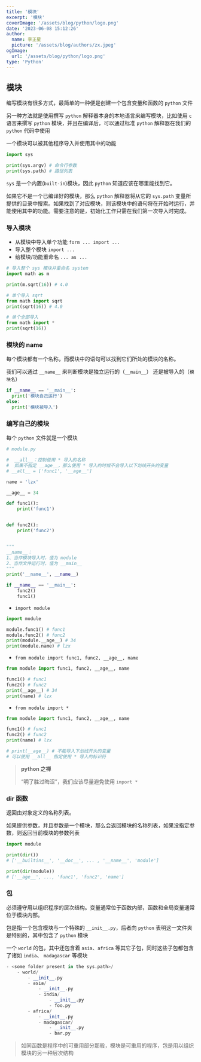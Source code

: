 ```yaml
---
title: '模块'
excerpt: '模块'
coverImage: '/assets/blog/python/logo.png'
date: '2023-06-08 15:12:26'
author:
  name: 李正星
  picture: '/assets/blog/authors/zx.jpeg'
ogImage:
  url: '/assets/blog/python/logo.png'
type: 'Python'
---
```


## 模块

编写模块有很多方式，最简单的一种便是创建一个包含变量和函数的 `python` 文件

另一种方法就是使用撰写 `python` 解释器本身的本地语言来编写模块，比如使用 `c` 语言来撰写 `python` 模块，并且在编译后，可以通过标准 `python` 解释器在我们的 `python` 代码中使用

一个模块可以被其他程序导入并使用其中的功能

```python
import sys

print(sys.argv) # 命令行参数
print(sys.path) # 路径列表
```

`sys` 是一个内置(`built-in`)模块，因此 `python` 知道应该在哪里能找到它。

如果它不是一个已编译好的模块，那么 `python` 解释器将从它的 `sys.path` 变量所提供的目录中搜索。如果找到了对应模块，则该模块中的语句将在开始时运行，并能使用其中的功能。需要注意的是，初始化工作只需在我们第一次导入时完成。


### 导入模块

- 从模块中导入单个功能 `form ... import ...`
- 导入整个模块 `import ...`
- 给模块/功能重命名 `... as ...`

```python
# 导入整个 sys 模块并重命名 system
import math as m

print(m.sqrt(16)) # 4.0

# 单个导入 sqrt
from math import sqrt
print(sqrt(16)) # 4.0

# 单个全部导入
from math import *
print(sqrt(16))
```

### 模块的 __name__

每个模块都有一个名称，而模块中的语句可以找到它们所处的模块的名称。

我们可以通过 `__name__` 来判断模块是独立运行的（`__main__`） 还是被导入的（`模块名`）

```python
if __name__ == '__main__':
  print('模块自己运行')
else:
  print('模块被导入')
```

### 编写自己的模块

每个 `python` 文件就是一个模块

```python
# module.py

#  __all__：控制使用 * 导入的名称
#  如果不指定 __age__，那么使用 * 导入的时候不会导入以下划线开头的变量
# __all__ = ['func1', '__age__']

name = 'lzx'

__age__ = 34

def func1():
    print('func1')


def func2():
    print('func2')


"""
__name__：
1、当作模块导入时，值为 module
2、当作文件运行时，值为 __main__
"""
print('__name__', __name__)

if __name__ == '__main__':
    func2()
    func1()
```

- `import module`

```python
import module

module.func1() # func1
module.func2() # func2
print(module.__age__) # 34
print(module.name) # lzx
```

- `from module import func1, func2, __age__, name`

```python
from module import func1, func2, __age__, name

func1() # func1
func2() # func2
print(__age__) # 34
print(name) # lzx
```

- `from module import *`

```python
from module import func1, func2, __age__, name

func1() # func1
func2() # func2
print(name) # lzx

# print(__age__) # 不能导入下划线开头的变量
# 可以使用 __all__ 指定使用 * 导入的标识符
```

> **python 之禅**
>
> “明了胜过晦涩”，我们应该尽量避免使用 `import *`

### dir 函数

返回由对象定义的名称列表。

如果提供参数，并且参数是一个模块，那么会返回模块的名称列表，如果没指定参数，则返回当前模块的参数列表

```python
import module

print(dir()) 
# ['__builtins__', '__doc__', ... , '__name__', 'module']

print(dir(module))
# ['__age__', ..., 'func1', 'func2', 'name'] 
```

### 包

必须遵守用以组织程序的层次结构。变量通常位于函数内部，函数和全局变量通常位于模块内部。

包是指一个包含模块与一个特殊的 `__init__.py`，后者向 `python` 表明这一文件夹是特别的，其中包含了 `python` 模块

一个 `world` 的包，其中还包含着 `asia`、`africa` 等其它子包，同时这些子包都包含了诸如 `india`、 `madagascar` 等模块

```python
- <some folder present in the sys.path>/
    - world/
        - __init__.py
        - asia/
            - __init__.py
            - india/
                - __init__.py
                - foo.py
        - africa/
            - __init__.py
            - madagascar/
                - __init__.py
                - bar.py
```

> 如同函数是程序中的可重用部分那般，模块是可重用的程序，包是用以组织模块的另一种层次结构